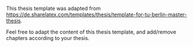 This thesis template was adapted from https://de.sharelatex.com/templates/thesis/template-for-tu-berlin-master-thesis.


Feel free to adapt the content of this thesis template, and add/remove chapters according to your thesis.